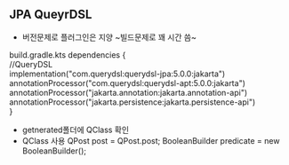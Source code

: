 
## JPA QueyrDSL
- 버전문제로 플러그인은 지양 ~빌드문제로 꽤 시간 씀~

build.gradle.kts
dependencies {   
    //QueryDSL   
    implementation("com.querydsl:querydsl-jpa:5.0.0:jakarta")   
    annotationProcessor("com.querydsl:querydsl-apt:5.0.0:jakarta")   
    annotationProcessor("jakarta.annotation:jakarta.annotation-api")   
    annotationProcessor("jakarta.persistence:jakarta.persistence-api")   
}    

- getnerated폴더에 QClass 확인
- QClass 사용
        QPost post = QPost.post;
        BooleanBuilder predicate = new BooleanBuilder();
